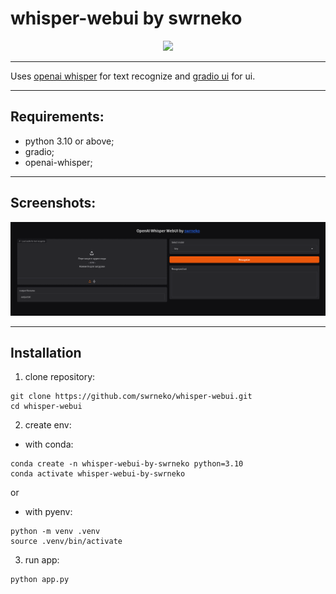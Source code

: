 # whisper-webui by swrneko
<div align="center">
  <img src="https://count.getloli.com/get/@swrneko-whisper-webui?theme=rule34"/>
</div>

---

Uses [openai whisper](https://github.com/openai/whisper) for text recognize and [gradio ui](https://github.com/gradio-app/gradio) for ui.

---

## Requirements:
- python 3.10 or above;
- gradio;
- openai-whisper;

---

## Screenshots:

<div>
  <img src="src/preview.png">
</div>

---

## Installation
1. clone repository:

```shell
git clone https://github.com/swrneko/whisper-webui.git
cd whisper-webui
```

2. create env:
  - with conda:
  ```shell
  conda create -n whisper-webui-by-swrneko python=3.10  
  conda activate whisper-webui-by-swrneko
  ```
  
  or

  - with pyenv: 
  ```shell
  python -m venv .venv
  source .venv/bin/activate
  ```

3. run app:
```shell
python app.py
```


